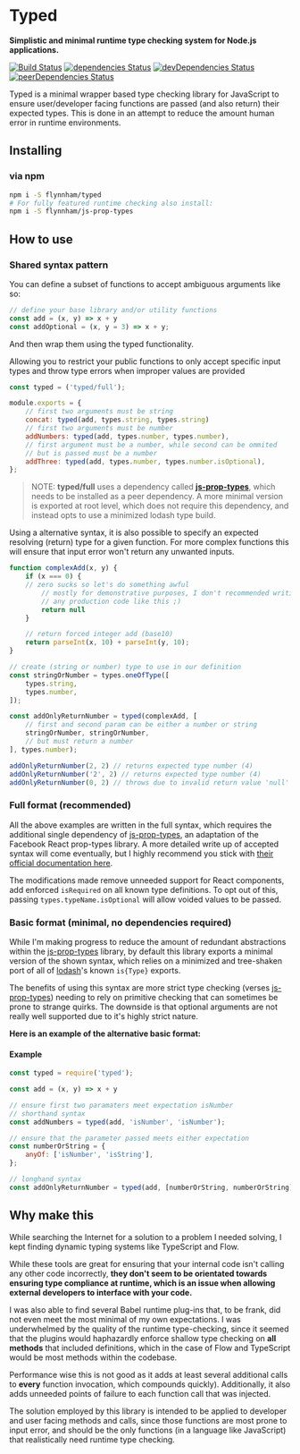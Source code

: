 # Typed

**Simplistic and minimal runtime type checking system for Node.js applications.**

[![Build Status](https://travis-ci.org/flynnham/typed.svg?branch=master)](https://travis-ci.org/flynnham/typed)
[![dependencies Status](https://david-dm.org/flynnham/typed/status.svg)](https://david-dm.org/flynnham/typed)
[![devDependencies Status](https://david-dm.org/flynnham/typed/dev-status.svg)](https://david-dm.org/flynnham/typed?type=dev)
[![peerDependencies Status](https://david-dm.org/flynnham/typed/peer-status.svg)](https://david-dm.org/flynnham/typed?type=peer)

Typed is a minimal wrapper based type checking library for JavaScript to ensure user/developer facing functions are passed (and also return) their expected types. This is done in an attempt to reduce the amount human error in runtime environments.

## Installing

### via npm
```bash
npm i -S flynnham/typed
# For fully featured runtime checking also install:
npm i -S flynnham/js-prop-types
```

## How to use

### Shared syntax pattern

You can define a subset of functions to accept ambiguous
arguments like so:

```js
// define your base library and/or utility functions
const add = (x, y) => x + y
const addOptional = (x, y = 3) => x + y;
```

And then wrap them using the typed functionality.

Allowing you to restrict your public functions to only accept
specific input types and throw type errors when improper values
are provided

```js
const typed = ('typed/full');

module.exports = {
    // first two arguments must be string
    concat: typed(add, types.string, types.string)
    // first two arguments must be number
    addNumbers: typed(add, types.number, types.number),
    // first argument must be a number, while second can be ommited
    // but is passed must be a number
    addThree: typed(add, types.number, types.number.isOptional),
};
```

> NOTE: **typed/full** uses a dependency called
**[js-prop-types](https://github.com/flynnham/js-prop-types)**, which
needs to be installed as a peer dependency. A more minimal
version is exported at root level, which does not require this
dependency, and instead opts to use a minimized lodash type build.

Using a alternative syntax, it is also possible to specify an expected
resolving (return) type for a given function. For more complex functions
this will ensure that input error won't return any unwanted inputs.

```js
function complexAdd(x, y) {
    if (x === 0) {
    // zero sucks so let's do something awful
        // mostly for demonstrative purposes, I don't recommended writing
        // any production code like this ;)
        return null
    }

    // return forced integer add (base10)
    return parseInt(x, 10) + parseInt(y, 10);
}

// create (string or number) type to use in our definition
const stringOrNumber = types.oneOfType([
    types.string,
    types.number,
]);

const addOnlyReturnNumber = typed(complexAdd, [
    // first and second param can be either a number or string
    stringOrNumber, stringOrNumber,
    // but must return a number
], types.number);

addOnlyReturnNumber(2, 2) // returns expected type number (4)
addOnlyReturnNumber('2', 2) // returns expected type number (4)
addOnlyReturnNumber(0, 2) // throws due to invalid return value 'null'

```
### Full format (recommended)

All the above examples are written in the full syntax, which requires the
additional single dependency of
[js-prop-types](https://github.com/flynnham/js-prop-types), an adaptation of the Facebook
React prop-types library. A more detailed write up of accepted syntax will
come eventually, but I highly recommend you stick with [their official
documentation here](https://github.com/facebook/prop-types/blob/master/README.md).

The modifications made remove unneeded support for React components,
add enforced `isRequired` on all known type definitions. To opt out of this,
passing `types.typeName.isOptional` will allow voided values to be passed.


### Basic format (minimal, no dependencies required)

While I'm making progress to reduce the amount of redundant abstractions within
the [js-prop-types](https://github.com/flynnham/js-prop-types) library, by default
this library exports a minimal version of the shown syntax, which relies on a
minimized and tree-shaken port of all of [lodash](https://lodash.com/)'s known
`is{Type}` exports.

The benefits of using this syntax are more strict type checking (verses
[js-prop-types](https://github.com/flynnham/js-prop-types))
needing to rely on primitive checking that can sometimes be prone to strange quirks.
The downside is that optional arguments are not really well supported due to it's
highly strict nature.

**Here is an example of the alternative basic format:**

#### Example

```js
const typed = require('typed');

const add = (x, y) => x + y

// ensure first two paramaters meet expectation isNumber
// shorthand syntax
const addNumbers = typed(add, 'isNumber', 'isNumber');

// ensure that the parameter passed meets either expectation
const numberOrString = {
    anyOf: ['isNumber', 'isString'],
};

// longhand syntax
const addOnlyReturnNumber = typed(add, [numberOrString, numberOrString], 'isNumber');
```
## Why make this

While searching the Internet for a solution to a problem I needed solving, I kept
finding dynamic typing systems like TypeScript and Flow.

While these tools are great for ensuring that your internal code isn't calling any
other code incorrectly, **they don't seem to be orientated towards ensuring type
compliance at runtime, which is an issue when allowing external developers to
interface with your code.**

I was also able to find several Babel runtime plug-ins that, to be frank,
did not even meet the most minimal of my own expectations. I was underwhelmed
by the quality of the runtime type-checking, since it seemed that the plugins
would haphazardly enforce shallow type checking on **all methods** that included
definitions, which in the case of Flow and TypeScript would be most methods within
the codebase.

Performance wise this is not good as it adds at least several additional calls to
**every** function invocation, which compounds quickly). Additionally, it also adds
unneeded points of failure to each function call that was injected.

The solution employed by this library is intended to be applied to developer
and user facing methods and calls, since those functions are most prone to input
error, and should be the only functions (in a language like JavaScript) that
realistically need runtime type checking.
